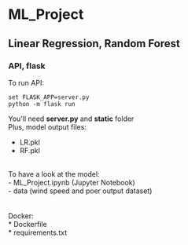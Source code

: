# ML_Project
## Linear Regression, Random Forest
### API, flask

To run API:
```
set FLASK_APP=server.py
python -m flask run
```
You'll need **server.py** and **static** folder<br/>
Plus, model output files:<br/>
* LR.pkl
* RF.pkl
<br/>
To have a look at the model:<br/>
- ML_Project.ipynb (Jupyter Notebook)<br/>
- data (wind speed and poer output dataset)<br/>
<br/><br/>
Docker:<br/>
* Dockerfile<br/>
* requirements.txt<br/>
